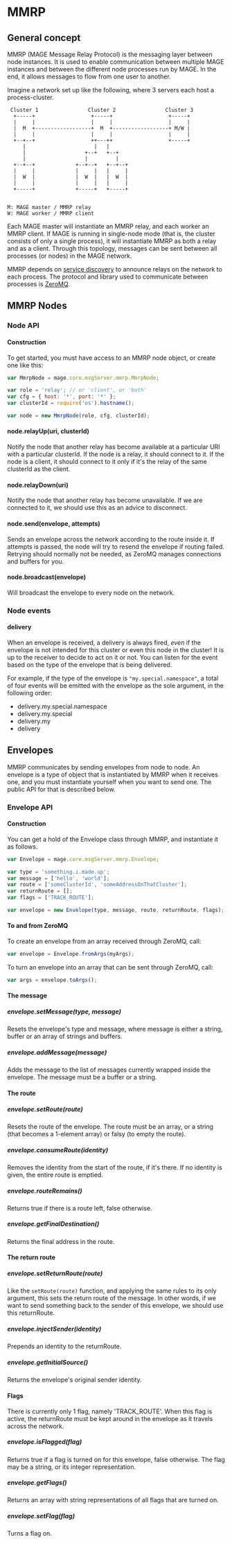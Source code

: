 # MMRP

## General concept

MMRP (MAGE Message Relay Protocol) is the messaging layer between node instances. It is used to
enable communication between multiple MAGE instances and between the different node processes run by
MAGE. In the end, it allows messages to flow from one user to another.

Imagine a network set up like the following, where 3 servers each host a process-cluster.

```
 Cluster 1                Cluster 2                Cluster 3
  +-----+                  +-----+                  +-----+
  |     |                  |     |                  |     |
  |  M  +------------------+  M  +------------------+ M/W |
  |     |                  |     |                  |     |
  +--+--+                  ++---++                  +-----+
     |                      |   |
     |                   +--+   +--+
     |                   |         |
  +--+--+             +--+--+   +--+--+
  |     |             |     |   |     |
  |  W  |             |  W  |   |  W  |
  |     |             |     |   |     |
  +-----+             +-----+   +-----+


M: MAGE master / MMRP relay
W: MAGE worker / MMRP client
```

Each MAGE master will instantiate an MMRP relay, and each worker an MMRP client. If MAGE is running
in single-node mode (that is, the cluster consists of only a single process), it will instantiate
MMRP as both a relay and as a client. Through this topology, messages can be sent between all
processes (or nodes) in the MAGE network.

MMRP depends on [service discovery](../../serviceDiscovery/Readme.md) to announce relays on the
network to each process. The protocol and library used to communicate between processes is
[ZeroMQ](http://zeromq.org/).


## MMRP Nodes

### Node API

#### Construction

To get started, you must have access to an MMRP node object, or create one like this:

```js
var MmrpNode = mage.core.msgServer.mmrp.MmrpNode;

var role = 'relay'; // or 'client', or 'both'
var cfg = { host: '*', port: '*' };
var clusterId = require('os').hostname();

var node = new MmrpNode(role, cfg, clusterId);
```

#### node.relayUp(uri, clusterId)

Notify the node that another relay has become available at a particular URI with a particular
clusterId. If the node is a relay, it should connect to it. If the node is a client, it should
connect to it only if it's the relay of the same clusterId as the client.

#### node.relayDown(uri)

Notify the node that another relay has become unavailable. If we are connected to it, we should use
this as an advice to disconnect.

#### node.send(envelope, attempts)

Sends an envelope across the network according to the route inside it. If attempts is passed, the
node will try to resend the envelope if routing failed. Retrying should normally not be needed, as
ZeroMQ manages connections and buffers for you.

#### node.broadcast(envelope)

Will broadcast the envelope to every node on the network.


### Node events

#### delivery

When an envelope is received, a delivery is always fired, *even* if the envelope is not intended for
this cluster or even this node in the cluster! It is up to the receiver to decide to act on it or
not. You can listen for the event based on the type of the envelope that is being delivered.

For example, if the type of the envelope is `"my.special.namespace"`, a total of four events will
be emitted with the envelope as the sole argument, in the following order:

- delivery.my.special.namespace
- delivery.my.special
- delivery.my
- delivery


## Envelopes

MMRP communicates by sending envelopes from node to node. An envelope is a type of object that is
instantiated by MMRP when it receives one, and you must instantiate yourself when you want to send
one. The public API for that is described below.


### Envelope API

#### Construction

You can get a hold of the Envelope class through MMRP, and instantiate it as follows.

```js
var Envelope = mage.core.msgServer.mmrp.Envelope;

var type = 'something.i.made.up';
var message = ['hello', 'world'];
var route = ['someClusterId', 'someAddressOnThatCluster'];
var returnRoute = [];
var flags = ['TRACK_ROUTE'];

var envelope = new Envelope(type, message, route, returnRoute, flags);
```

#### To and from ZeroMQ

To create an envelope from an array received through ZeroMQ, call:

```js
var envelope = Envelope.fromArgs(myArgs);
```

To turn an envelope into an array that can be sent through ZeroMQ, call:

```js
var args = envelope.toArgs();
```


#### The message

##### envelope.setMessage(type, message)

Resets the envelope's type and message, where message is either a string, buffer or an array of
strings and buffers.

##### envelope.addMessage(message)

Adds the message to the list of messages currently wrapped inside the envelope. The message must be
a buffer or a string.


#### The route

##### envelope.setRoute(route)

Resets the route of the envelope. The route must be an array, or a string (that becomes a 1-element
array) or falsy (to empty the route).

##### envelope.consumeRoute(identity)

Removes the identity from the start of the route, if it's there. If no identity is given, the entire
route is emptied.

##### envelope.routeRemains()

Returns true if there is a route left, false otherwise.

##### envelope.getFinalDestination()

Returns the final address in the route.


#### The return route

##### envelope.setReturnRoute(route)

Like the `setRoute(route)` function, and applying the same rules to its only argument, this sets
the return route of the message. In other words, if we want to send something back to the sender of
this envelope, we should use this returnRoute.

##### envelope.injectSender(identity)

Prepends an identity to the returnRoute.

##### envelope.getInitialSource()

Returns the envelope's original sender identity.


#### Flags

There is currently only 1 flag, namely 'TRACK_ROUTE'. When this flag is active, the returnRoute must
be kept around in the envelope as it travels across the network.

##### envelope.isFlagged(flag)

Returns true if a flag is turned on for this envelope, false otherwise. The flag may be a string, or
its integer representation.

##### envelope.getFlags()

Returns an array with string representations of all flags that are turned on.

##### envelope.setFlag(flag)

Turns a flag on.
